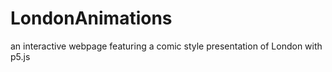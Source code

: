 # LondonAnimations
an interactive webpage featuring a comic style presentation of London with p5.js
